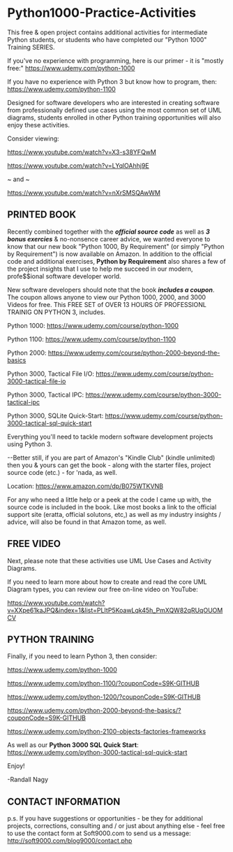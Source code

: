# Python1000-Practice-Activities
This free & open project contains additional activities for intermediate Python students, or students who have completed our "Python 1000" Training SERIES. 

If you've no experience with programming, here is our primer - it is "mostly free:" https://www.udemy.com/python-1000

If you have no experience with Python 3 but know how to program, then: https://www.udemy.com/python-1100

Designed for software developers who are interested in creating software from professionally defined use cases using the most common set of UML diagrams, students enrolled in other Python training opportunities will also enjoy these activities.

Consider viewing: 

https://www.youtube.com/watch?v=X3-s38YFQwM

https://www.youtube.com/watch?v=LYqlOAhhj9E

~ and ~

https://www.youtube.com/watch?v=nXrSMSQAwWM


PRINTED BOOK
--------
Recently combined together with the ***official source code*** as well as ***3 bonus exercies*** & no-nonsence career advice, we wanted everyone to know that our new book "Python 1000, By Requirement" (or simply "Python by Requirement") is now available on Amazon. In addition to the official code and additional exercises, **Python by Requirement** also shares a few of the project insights that I use to help me succeed in our modern, profe$$ional software developer world.

New software developers should note that the book ***includes a coupon***. The coupon allows anyone to view our Python 1000, 2000, and 3000 Videos for free. This FREE SET of OVER 13 HOURS OF PROFESSIONL TRAINIG ON PYTHON 3, includes.

Python 1000: https://www.udemy.com/course/python-1000

Python 1100: https://www.udemy.com/course/python-1100

Python 2000: https://www.udemy.com/course/python-2000-beyond-the-basics

Python 3000, Tactical File I/O: https://www.udemy.com/course/python-3000-tactical-file-io

Python 3000, Tactical IPC: https://www.udemy.com/course/python-3000-tactical-ipc

Python 3000, SQLite Quick-Start: https://www.udemy.com/course/python-3000-tactical-sql-quick-start


Everything you'll need to tackle modern software development projects using Python 3.

--Better still, if you are part of Amazon's "Kindle Club" (kindle unlimited) then you & yours can get the book - along with the starter files, project source code (etc.) - for 'nada, as well.

Location: https://www.amazon.com/dp/B075WTKVNB

For any who need a little help or a peek at the code I came up with, the source code is included in the book. Like most books a link to the official support site (eratta, official solutons, etc,) as well as my industry insights / advice, will also be found in that Amazon tome, as well.

FREE VIDEO
------
Next, please note that these activities use UML Use Cases and Activity Diagrams.

If you need to learn more about how to create and read the core UML Diagram types, you can review our free on-line video on YouTube:

https://www.youtube.com/watch?v=XXpe61kaJPQ&index=1&list=PLItP5KoawLqk45h_PmXQW82qRUqOUOMCV


PYTHON TRAINING
-----
Finally, if you need to learn Python 3, then consider:

https://www.udemy.com/python-1000

https://www.udemy.com/python-1100/?couponCode=S9K-GITHUB

https://www.udemy.com/python-1200/?couponCode=S9K-GITHUB

https://www.udemy.com/python-2000-beyond-the-basics/?couponCode=S9K-GITHUB

https://www.udemy.com/python-2100-objects-factories-frameworks

As well as our **Python 3000 SQL Quick Start**: https://www.udemy.com/python-3000-tactical-sql-quick-start


Enjoy!

-Randall Nagy


CONTACT INFORMATION
-----
p.s. If you have suggestions or opportunities - be they for additional projects, corrections, consulting and / or just about anything else - feel free to use the contact form at Soft9000.com to send us a message: http://soft9000.com/blog9000/contact.php




